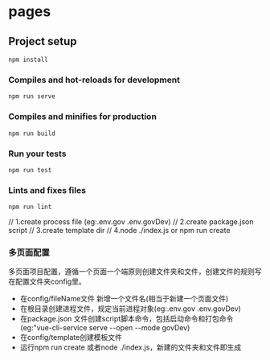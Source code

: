 # pages

## Project setup
```
npm install
```

### Compiles and hot-reloads for development
```
npm run serve
```

### Compiles and minifies for production
```
npm run build
```

### Run your tests
```
npm run test
```

### Lints and fixes files
```
npm run lint
```
// 1.create process file (eg:.env.gov .env.govDev)
// 2.create package.json script
// 3.create template dir
// 4.node ./index.js   or   npm run create

### 多页面配置
多页面项目配置，遵循一个页面一个端原则创建文件夹和文件，创建文件的规则写在配置文件夹config里。

 * 在config/fileName文件 新增一个文件名(相当于新建一个页面文件)
 * 在根目录创建进程文件，规定当前进程对象(eg:.env.gov .env.govDev)
 * 在package.json 文件创建script脚本命令，包括启动命令和打包命令 (eg:"vue-cli-service serve --open --mode govDev)
 * 在config/template创建模板文件
 * 运行npm run create 或者node ./index.js，新建的文件夹和文件即生成


